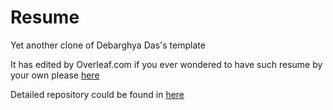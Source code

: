 # Resume
Yet another clone of Debarghya Das's template

It has edited by Overleaf.com if you ever wondered to have such resume by your own please <a href="https://www.writelatex.com/templates/deedy-resume/sqdbztjjghvz#.U2H9Kq1dV18">here</a>

Detailed repository could be found in <a href="https://github.com/deedydas/Deedy-Resume">here</a>
